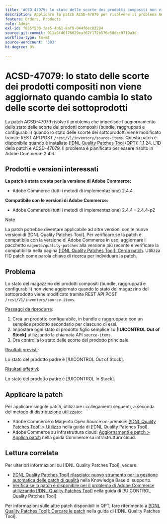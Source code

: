 ```yaml
---
title: 'ACSD-47079: lo stato delle scorte dei prodotti compositi non viene aggiornato quando cambia lo stato delle scorte dei sottoprodotti'
description: Applicare la patch ACSD-47079 per risolvere il problema Adobe Commerce per cui lo stato delle scorte dei prodotti compositi (bundle, raggruppati e configurabili) non viene aggiornato quando lo stato delle scorte dei sottoprodotti cambia tramite REST API POST /rest/V1/inventory/source-items.
feature: Orders, Products
role: Admin
exl-id: f035f530-fae5-4b61-8af9-044f6ec02284
source-git-commit: 011a6f46f76029eaf67f172b576e58dac9710a3d
workflow-type: tm+mt
source-wordcount: '383'
ht-degree: 0%

---
```


# ACSD-47079: lo stato delle scorte dei prodotti compositi non viene aggiornato quando cambia lo stato delle scorte dei sottoprodotti

La patch ACSD-47079 risolve il problema che impedisce l&#39;aggiornamento dello stato delle scorte dei prodotti compositi (bundle, raggruppati e configurabili) quando lo stato delle scorte dei sottoprodotti viene modificato tramite REST API POST `/rest/V1/inventory/source-items`. Questa patch è disponibile quando è installato [[!DNL Quality Patches Tool (QPT)]](https://experienceleague.adobe.com/it/docs/commerce-operations/tools/quality-patches-tool/quality-patches-tool-to-self-serve-quality-patches) 1.1.24. L’ID della patch è ACSD-47079. Il problema è pianificato per essere risolto in Adobe Commerce 2.4.6.

## Prodotti e versioni interessati

**La patch è stata creata per la versione di Adobe Commerce:**

* Adobe Commerce (tutti i metodi di implementazione) 2.4.4

**Compatibile con le versioni di Adobe Commerce:**

* Adobe Commerce (tutti i metodi di implementazione) 2.4.4 - 2.4.4-p2

>[!NOTE]
>
>La patch potrebbe diventare applicabile ad altre versioni con le nuove versioni di [!DNL Quality Patches Tool]. Per verificare se la patch è compatibile con la versione di Adobe Commerce in uso, aggiornare il pacchetto `magento/quality-patches` alla versione più recente e verificare la compatibilità nella pagina [[!DNL Quality Patches Tool]: Cerca patch](https://experienceleague.adobe.com/tools/commerce-quality-patches/index.html?lang=it). Utilizza l’ID patch come parola chiave di ricerca per individuare la patch.

## Problema

Lo stato del magazzino dei prodotti compositi (bundle, raggruppati e configurabili) non viene aggiornato quando lo stato del magazzino del sottoprodotto viene modificato tramite REST API POST `/rest/V1/inventory/source-items`.

<u>Passaggi da riprodurre</u>:

1. Crea un prodotto configurabile, in bundle e raggruppato con un semplice prodotto secondario per ciascuno di essi.
1. Impostare ogni stato di prodotto figlio semplice su **[!UICONTROL Out of Stock]** utilizzando la chiamata API `source-items`.
1. Ora controlla lo stato delle scorte del prodotto principale.

<u>Risultati previsti</u>:

Lo stato del prodotto padre è [!UICONTROL Out of Stock].

<u>Risultati effettivi</u>:

Lo stato del prodotto padre è [!UICONTROL In Stock].

## Applicare la patch

Per applicare singole patch, utilizzare i collegamenti seguenti, a seconda del metodo di distribuzione utilizzato:

* Adobe Commerce o Magento Open Source on-premise: [[!DNL Quality Patches Tool] > Utilizzo](/help/tools/quality-patches-tool/usage.md) nella guida di [!DNL Quality Patches Tool].
* Adobe Commerce su infrastruttura cloud: [Aggiornamenti e patch > Applica patch](https://experienceleague.adobe.com/docs/commerce-cloud-service/user-guide/develop/upgrade/apply-patches.html?lang=it) nella guida Commerce su infrastruttura cloud.

## Lettura correlata

Per ulteriori informazioni su [!DNL Quality Patches Tool], vedere:

* [[!DNL Quality Patches Tool] rilasciato: nuovo strumento per la gestione automatica delle patch di qualità](https://experienceleague.adobe.com/it/docs/commerce-operations/tools/quality-patches-tool/quality-patches-tool-to-self-serve-quality-patches) nella Knowledge Base di supporto.
* [Verifica se la patch è disponibile per il problema di Adobe Commerce utilizzando  [!DNL Quality Patches Tool]](/help/tools/quality-patches-tool/patches-available-in-qpt/check-patch-for-magento-issue-with-magento-quality-patches.md) nella guida di [!UICONTROL Quality Patches Tool].


Per informazioni sulle altre patch disponibili in QPT, fare riferimento a [[!DNL Quality Patches Tool]: Cercare le patch](https://experienceleague.adobe.com/tools/commerce-quality-patches/index.html?lang=it) nella guida di [!DNL Quality Patches Tool].
